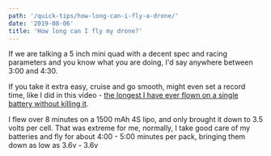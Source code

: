 ```yaml
---
path: '/quick-tips/how-long-can-i-fly-a-drone/'
date: '2019-08-06'
title: 'How long can I fly my drone?'
---
```


If we are talking a 5 inch mini quad with a decent spec and racing parameters and you know what you are doing, I'd say anywhere between 3:00 and 4:30.

If you take it extra easy, cruise and go smooth, might even set a record time, like I did in this video - [the longest I have ever flown on a single battery without killing it](https://www.youtube.com/watch?v=k-b-xDb11wA).

I flew over 8 minutes on a 1500 mAh 4S lipo, and only brought it down to 3.5 volts per cell. That was extreme for me, normally, I take good care of my batteries and fly for about 4:00 - 5:00 minutes per pack, bringing them down as low as 3.6v - 3.6v
